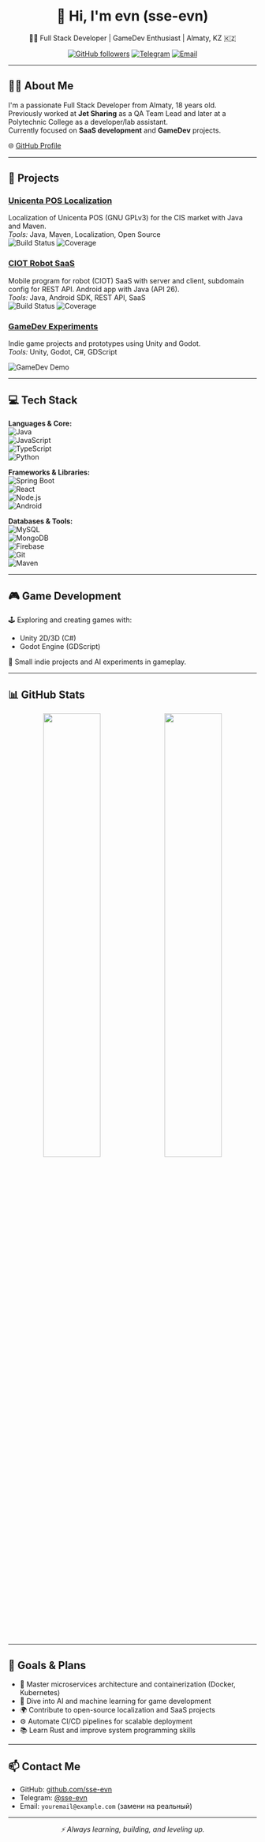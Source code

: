 <h1 align="center">👋 Hi, I'm evn (sse-evn)</h1>
<p align="center">🧑‍💻 Full Stack Developer | GameDev Enthusiast | Almaty, KZ 🇰🇿</p>
<p align="center">
  <a href="https://github.com/sse-evn"><img src="https://img.shields.io/github/followers/sse-evn?label=Follow&style=social" alt="GitHub followers"></a>
  <a href="https://t.me/sse-evn"><img src="https://img.shields.io/badge/Telegram-2CA5E0?style=flat&logo=telegram&logoColor=white" alt="Telegram"></a>
  <a href="mailto:evenrichman@gmail.com"><img src="https://img.shields.io/badge/Email-D14836?style=flat&logo=gmail&logoColor=white" alt="Email"></a>
</p>

---

## 👨‍💻 About Me

I'm a passionate Full Stack Developer from Almaty, 18 years old.  
Previously worked at **Jet Sharing** as a QA Team Lead and later at a Polytechnic College as a developer/lab assistant.  
Currently focused on **SaaS development** and **GameDev** projects.

🌐 [GitHub Profile](https://github.com/sse-evn)

---

## 🚀 Projects

### [Unicenta POS Localization](https://github.com/sse-evn/unicenta-pos-localization)  
Localization of Unicenta POS (GNU GPLv3) for the CIS market with Java and Maven.  
*Tools:* Java, Maven, Localization, Open Source  
![Build Status](https://github.com/sse-evn/unicenta-pos-localization/workflows/CI/badge.svg) ![Coverage](https://img.shields.io/codecov/c/github/sse-evn/unicenta-pos-localization?style=flat)

### [CIOT Robot SaaS](https://github.com/sse-evn/ciot-robot-saas)  
Mobile program for robot (CIOT) SaaS with server and client, subdomain config for REST API. Android app with Java (API 26).  
*Tools:* Java, Android SDK, REST API, SaaS  
![Build Status](https://github.com/sse-evn/ciot-robot-saas/workflows/CI/badge.svg) ![Coverage](https://img.shields.io/codecov/c/github/sse-evn/ciot-robot-saas?style=flat)

### [GameDev Experiments](https://github.com/sse-evn/gamedev-experiments)  
Indie game projects and prototypes using Unity and Godot.  
*Tools:* Unity, Godot, C#, GDScript  

![GameDev Demo](https://media.giphy.com/media/v1.Y2lkPTc5MGI3NjExa3R2ZmpqOXZsZ2pja2JnZ29haWZ5bWJuZ3Q0Mm5heG9hd2MzbWY3biZlcD12MV9naWZzX3NlYXJjaCZjdD1n/yALcFbrKshfoY/giphy.gif)

---

## 💻 Tech Stack

**Languages & Core:**  
![Java](https://img.shields.io/badge/Java-ED8B00?style=flat&logo=java&logoColor=white)  
![JavaScript](https://img.shields.io/badge/JavaScript-F7DF1E?style=flat&logo=javascript&logoColor=black)  
![TypeScript](https://img.shields.io/badge/TypeScript-3178C6?style=flat&logo=typescript&logoColor=white)  
![Python](https://img.shields.io/badge/Python-3776AB?style=flat&logo=python&logoColor=white)  

**Frameworks & Libraries:**  
![Spring Boot](https://img.shields.io/badge/Spring_Boot-6DB33F?style=flat&logo=spring-boot&logoColor=white)  
![React](https://img.shields.io/badge/React-20232A?style=flat&logo=react&logoColor=61DAFB)  
![Node.js](https://img.shields.io/badge/Node.js-339933?style=flat&logo=nodedotjs&logoColor=white)  
![Android](https://img.shields.io/badge/Android-3DDC84?style=flat&logo=android&logoColor=white)  

**Databases & Tools:**  
![MySQL](https://img.shields.io/badge/MySQL-4479A1?style=flat&logo=mysql&logoColor=white)  
![MongoDB](https://img.shields.io/badge/MongoDB-47A248?style=flat&logo=mongodb&logoColor=white)  
![Firebase](https://img.shields.io/badge/Firebase-FFCA28?style=flat&logo=firebase&logoColor=black)  
![Git](https://img.shields.io/badge/Git-F05032?style=flat&logo=git&logoColor=white)  
![Maven](https://img.shields.io/badge/Maven-C71A36?style=flat&logo=apachemaven&logoColor=white)  

---

## 🎮 Game Development

🕹️ Exploring and creating games with:  
- Unity 2D/3D (C#)  
- Godot Engine (GDScript)  

👾 Small indie projects and AI experiments in gameplay.

---

## 📊 GitHub Stats

<p align="center">
  <img src="https://github-readme-stats.vercel.app/api?username=sse-evn&show_icons=true&theme=tokyonight" width="48%" />
  <img src="https://github-readme-stats.vercel.app/api/top-langs/?username=sse-evn&layout=compact&theme=tokyonight" width="48%" />
</p>

---

## 🎯 Goals & Plans

- 🚀 Master microservices architecture and containerization (Docker, Kubernetes)  
- 🤖 Dive into AI and machine learning for game development  
- 🌍 Contribute to open-source localization and SaaS projects  
- ⚙️ Automate CI/CD pipelines for scalable deployment  
- 📚 Learn Rust and improve system programming skills  

---

## 📫 Contact Me

- GitHub: [github.com/sse-evn](https://github.com/sse-evn)  
- Telegram: [@sse-evn](https://t.me/sse-evn)  
- Email: `youremail@example.com` (замени на реальный)

---

<p align="center">  
  <em>⚡ Always learning, building, and leveling up.</em>  
</p>
